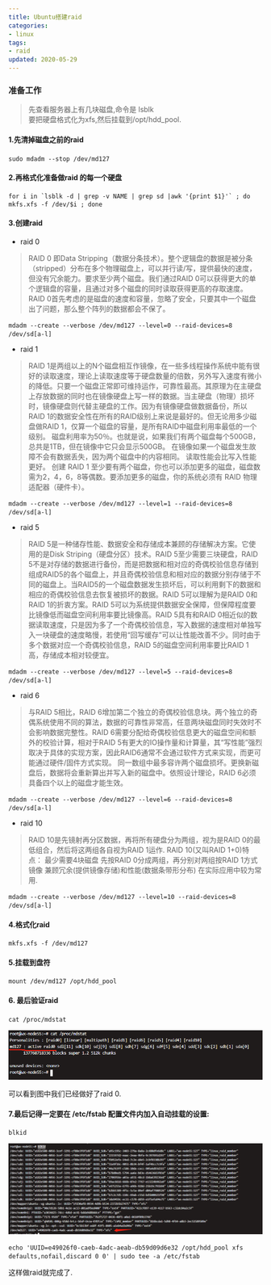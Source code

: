 ```yaml
---
title: Ubuntu搭建raid
categories: 
- linux
tags:
- raid 
updated: 2020-05-29
---
```


### 准备工作

> 先查看服务器上有几块磁盘,命令是 lsblk  
> 要把硬盘格式化为xfs,然后挂载到/opt/hdd_pool.

#### 1.先清掉磁盘之前的raid

`sudo mdadm --stop /dev/md127`

#### 2.再格式化准备做raid 的每一个硬盘

```
for i in `lsblk -d | grep -v NAME | grep sd |awk '{print $1}'` ; do mkfs.xfs -f /dev/$i ; done
```

#### 3.创建raid

- raid 0  

> RAID 0 即Data Stripping（数据分条技术）。整个逻辑盘的数据是被分条（stripped）分布在多个物理磁盘上，可以并行读/写，提供最快的速度，但没有冗余能力。要求至少两个磁盘。我们通过RAID 0可以获得更大的单个逻辑盘的容量，且通过对多个磁盘的同时读取获得更高的存取速度。RAID 0首先考虑的是磁盘的速度和容量，忽略了安全，只要其中一个磁盘出了问题，那么整个阵列的数据都会不保了。

`mdadm --create --verbose /dev/md127 --level=0 --raid-devices=8 /dev/sd[a-l]` 

- raid 1

> RAID 1是两组以上的N个磁盘相互作镜像，在一些多线程操作系统中能有很好的读取速度，理论上读取速度等于硬盘数量的倍数，另外写入速度有微小的降低。只要一个磁盘正常即可维持运作，可靠性最高。其原理为在主硬盘上存放数据的同时也在镜像硬盘上写一样的数据。当主硬盘（物理）损坏时，镜像硬盘则代替主硬盘的工作。因为有镜像硬盘做数据备份，所以RAID 1的数据安全性在所有的RAID级别上来说是最好的。但无论用多少磁盘做RAID 1，仅算一个磁盘的容量，是所有RAID中磁盘利用率最低的一个级别。
磁盘利用率为50％。也就是说，如果我们有两个磁盘每个500GB，总共是1TB，但在镜像中它只会显示500GB。
在镜像如果一个磁盘发生故障不会有数据丢失，因为两个磁盘中的内容相同。
读取性能会比写入性能更好。
创建 RAID 1 至少要有两个磁盘，你也可以添加更多的磁盘，磁盘数需为2，4，6，8等偶数。要添加更多的磁盘，你的系统必须有 RAID 物理适配器（硬件卡）。

`mdadm --create --verbose /dev/md127 --level=1 --raid-devices=8 /dev/sd[a-l]`

- raid 5

> RAID 5是一种储存性能、数据安全和存储成本兼顾的存储解决方案。它使用的是Disk Striping（硬盘分区）技术。RAID 5至少需要三块硬盘，RAID 5不是对存储的数据进行备份，而是把数据和相对应的奇偶校验信息存储到组成RAID5的各个磁盘上，并且奇偶校验信息和相对应的数据分别存储于不同的磁盘上。当RAID5的一个磁盘数据发生损坏后，可以利用剩下的数据和相应的奇偶校验信息去恢复被损坏的数据。RAID 5可以理解为是RAID 0和RAID 1的折衷方案。RAID 5可以为系统提供数据安全保障，但保障程度要比镜像低而磁盘空间利用率要比镜像高。RAID 5具有和RAID 0相近似的数据读取速度，只是因为多了一个奇偶校验信息，写入数据的速度相对单独写入一块硬盘的速度略慢，若使用“回写缓存”可以让性能改善不少。同时由于多个数据对应一个奇偶校验信息，RAID 5的磁盘空间利用率要比RAID 1高，存储成本相对较便宜。

`mdadm --create --verbose /dev/md127 --level=5 --raid-devices=8 /dev/sd[a-l]`

- raid 6

> 与RAID 5相比，RAID 6增加第二个独立的奇偶校验信息块。两个独立的奇偶系统使用不同的算法，数据的可靠性非常高，任意两块磁盘同时失效时不会影响数据完整性。RAID 6需要分配给奇偶校验信息更大的磁盘空间和额外的校验计算，相对于RAID 5有更大的IO操作量和计算量，其“写性能”强烈取决于具体的实现方案，因此RAID6通常不会通过软件方式来实现，而更可能通过硬件/固件方式实现。
同一数组中最多容许两个磁盘损坏。更换新磁盘后，数据将会重新算出并写入新的磁盘中。依照设计理论，RAID 6必须具备四个以上的磁盘才能生效。

`mdadm --create --verbose /dev/md127 --level=6 --raid-devices=8 /dev/sd[a-l]`

- raid 10

> RAID 10是先镜射再分区数据，再将所有硬盘分为两组，视为是RAID 0的最低组合，然后将这两组各自视为RAID 1运作.
RAID 10(又叫RAID 1+0)特点：
最少需要4块磁盘
先按RAID 0分成两组，再分别对两组按RAID 1方式镜像
兼顾冗余(提供镜像存储)和性能(数据条带形分布)
在实际应用中较为常用.

`mdadm --create --verbose /dev/md127 --level=10 --raid-devices=8 /dev/sd[a-l]`

#### 4.格式化raid

`mkfs.xfs -f /dev/md127`

#### 5.挂载到盘符

`mount /dev/md127 /opt/hdd_pool`

#### 6. 最后验证raid  

`cat /proc/mdstat`   

![img](/assets/blog_images/20210106163114.png)


可以看到图中我们已经做好了raid 0.

#### 7.最后记得一定要在 /etc/fstab 配置文件内加入自动挂载的设置:  

`blkid`  

![img](/assets/blog_images/20210106164416.png)

`echo 'UUID=e49026f0-caeb-4adc-aeab-db59d09d6e32 /opt/hdd_pool xfs defaults,nofail,discard 0 0' | sudo tee -a /etc/fstab`  

这样做raid就完成了.